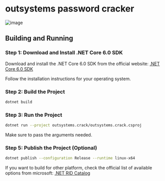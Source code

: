 # outsystems password cracker

![image](https://github.com/miltinhoc/outsystems.crack/assets/26238419/2a4f5661-d567-46d6-bdf2-c68ae868f0ee)

## Building and Running

### Step 1: Download and Install .NET Core 6.0 SDK

Download and install the .NET Core 6.0 SDK from the official website:
[.NET Core 6.0 SDK](https://dotnet.microsoft.com/download/dotnet/6.0)

Follow the installation instructions for your operating system.

### Step 2: Build the Project
```bash
dotnet build
```

### Step 3: Run the Project
```bash
dotnet run --project outsystems.crack/outsystems.crack.csproj
```

Make sure to pass the arguments needed.

### Step 5: Publish the Project (Optional)
```bash
dotnet publish --configuration Release --runtime linux-x64
```

If you want to build for other platform, check the official list of available options from microsoft:
[.NET RID Catalog](https://learn.microsoft.com/en-us/dotnet/core/rid-catalog)